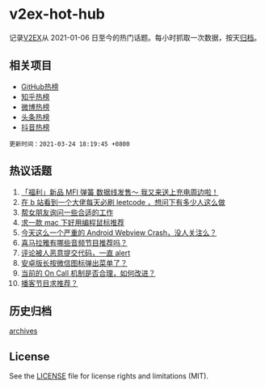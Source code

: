 # v2ex-hot-hub

 记录[V2EX](https://www.v2ex.com/)从 2021-01-06 日至今的热门话题。每小时抓取一次数据，按天[归档](archives)。
 
 ## 相关项目

- [GitHub热榜](https://github.com/lonnyzhang423/github-hot-hub)
- [知乎热榜](https://github.com/lonnyzhang423/zhihu-hot-hub)
- [微博热榜](https://github.com/lonnyzhang423/weibo-hot-hub)
- [头条热榜](https://github.com/lonnyzhang423/toutiao-hot-hub)
- [抖音热榜](https://github.com/lonnyzhang423/douyin-hot-hub)


 `更新时间：2021-03-24 18:19:45 +0800`

## 热议话题

1. [「福利」新品 MFI 弹簧 数据线发售～ 我又来送上充电周边啦！](https://www.v2ex.com/t/764624)
1. [在 b 站看到一个大佬每天必刷 leetcode ，想问下有多少人这么做](https://www.v2ex.com/t/764432)
1. [帮女朋友询问一些合适的工作](https://www.v2ex.com/t/764478)
1. [求一款 mac 下好用编程鼠标推荐](https://www.v2ex.com/t/764509)
1. [今天这么一个严重的 Android Webview Crash，没人关注么？](https://www.v2ex.com/t/764397)
1. [喜马拉雅有哪些音频节目推荐吗？](https://www.v2ex.com/t/764483)
1. [评论被人恶意提交代码，一直 alert](https://www.v2ex.com/t/764367)
1. [安卓版长按微信图标弹出菜单了？](https://www.v2ex.com/t/764504)
1. [当前的 On Call 机制是否合理，如何改进？](https://www.v2ex.com/t/764466)
1. [播客节目求推荐？](https://www.v2ex.com/t/764522)

## 历史归档

[archives](archives)

## License

See the [LICENSE](LICENSE) file for license rights and limitations (MIT).
